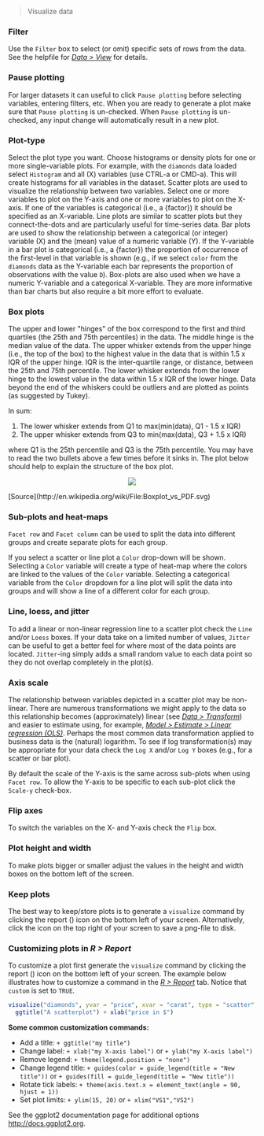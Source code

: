 > Visualize data

### Filter

Use the `Filter` box to select (or omit) specific sets of rows from the data. See the helpfile for <a href="/radiant/data/view.html" target="_blank">_Data > View_</a> for details.

### Pause plotting

For larger datasets it can useful to click `Pause plotting` before selecting variables, entering filters, etc. When you are ready to generate a plot make sure that `Pause plotting` is un-checked. When `Pause plotting` is un-checked, any input change will automatically result in a new plot.

### Plot-type

Select the plot type you want. Choose histograms or density plots for one or more single-variable plots. For example, with the `diamonds` data loaded select `Histogram` and all (X) variables (use CTRL-a or CMD-a). This will create histograms for all variables in the dataset. Scatter plots are used to visualize the relationship between two variables. Select one or more variables to plot on the Y-axis and one or more variables to plot on the X-axis. If one of the variables is categorical (i.e., a {factor}) it should be specified as an X-variable. Line plots are similar to scatter plots but they connect-the-dots and are particularly useful for time-series data. Bar plots are used to show the relationship between a categorical (or integer) variable (X) and the (mean) value of a numeric variable (Y). If the Y-variable in a bar plot is categorical (i.e., a {factor}) the proportion of occurrence of the first-level in that variable is shown (e.g., if we select `color` from the `diamonds` data as the Y-variable each bar represents the proportion of observations with the value `D`). Box-plots are also used when we have a numeric Y-variable and a categorical X-variable. They are more informative than bar charts but also require a bit more effort to evaluate.

### Box plots

The upper and lower "hinges" of the box correspond to the first and third quartiles (the 25th and 75th percentiles) in the data. The middle hinge is the median value of the data. The upper whisker extends from the upper hinge (i.e., the top of the box) to the highest value in the data that is within 1.5 x IQR of the upper hinge. IQR is the inter-quartile range, or distance, between the 25th and 75th percentile. The lower whisker extends from the lower hinge to the lowest value in the data within 1.5 x IQR of the lower hinge. Data beyond the end of the whiskers could be outliers and are plotted as points (as suggested by Tukey).

In sum:
1. The lower whisker extends from Q1 to max(min(data), Q1 - 1.5 x IQR)
2. The upper whisker extends from Q3 to min(max(data), Q3 + 1.5 x IQR)

where Q1 is the 25th percentile and Q3 is the 75th percentile. You may have to read the two bullets above a few times before it sinks in. The plot below should help to explain the structure of the box plot.

<p align="center"><img src="figures/boxplot.png"></p>
[Source](http://en.wikipedia.org/wiki/File:Boxplot_vs_PDF.svg)

### Sub-plots and heat-maps

`Facet row` and `Facet column` can be used to split the data into different groups and create separate plots for each group.

If you select a scatter or line plot a `Color` drop-down will be shown. Selecting a `Color` variable will create a type of heat-map where the colors are linked to the values of the `Color` variable. Selecting a categorical variable from the `Color` dropdown for a line plot will split the data into groups and will show a line of a different color for each group.

### Line, loess, and jitter

To add a linear or non-linear regression line to a scatter plot check the `Line` and/or `Loess` boxes. If your data take on a limited number of values, `Jitter` can be useful to get a better feel for where most of the data points are located. `Jitter`-ing simply adds a small random value to each data point so they do not overlap completely in the plot(s).

### Axis scale

The relationship between variables depicted in a scatter plot may be non-linear. There are numerous transformations we might apply to the data so this relationship becomes (approximately) linear (see _<a href="/radiant/data/transform.html" target="_blank">Data > Transform</a>_) and easier to estimate using, for example, _<a href="/radiant/model/regress.html" target="_blank">Model > Estimate > Linear regression (OLS)</a>_. Perhaps the most common data transformation applied to business data is the (natural) logarithm. To see if log transformation(s) may be appropriate for your data check the `Log X` and/or `Log Y` boxes (e.g., for a scatter or bar plot).

By default the scale of the Y-axis is the same across sub-plots when using `Facet row`. To allow the Y-axis to be specific to each sub-plot click the `Scale-y` check-box.

### Flip axes

To switch the variables on the X- and Y-axis check the `Flip` box.

### Plot height and width

To make plots bigger or smaller adjust the values in the height and width boxes on the bottom left of the screen.

### Keep plots

The best way to keep/store plots is to generate a `visualize` command by clicking the report (<i title='Report results' class='fa fa-edit'></i>) icon on the bottom left of your screen. Alternatively, click the <i title='Download' class='fa fa-download'></i> icon on the top right of your screen to save a png-file to disk.

### Customizing plots in _R > Report_

To customize a plot first generate the `visualize` command by clicking the report (<i title='Report results' class='fa fa-edit'></i>) icon on the bottom left of your screen. The example below illustrates how to customize a command in the <a href="/radiant/data/report.html" target="_blank">_R > Report_</a> tab. Notice that `custom` is set to `TRUE`.

```r
visualize("diamonds", yvar = "price", xvar = "carat", type = "scatter", custom = TRUE) +
  ggtitle("A scatterplot") + xlab("price in $")
```

**Some common customization commands:**

* Add a title: `+ ggtitle("my title")`
* Change label: `+ xlab("my X-axis label")` or `+ ylab("my X-axis label")`
* Remove legend: `+ theme(legend.position = "none")`
* Change legend title: `+ guides(color = guide_legend(title = "New title"))` or `+ guides(fill = guide_legend(title = "New title"))`
* Rotate tick labels: `+ theme(axis.text.x = element_text(angle = 90, hjust = 1))`
* Set plot limits: `+ ylim(15, 20)` or `+ xlim("VS1","VS2")`

See the ggplot2 documentation page for additional options <a href="http://docs.ggplot2.org/" target="_blank">http://docs.ggplot2.org</a>.
